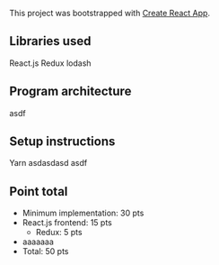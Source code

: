 This project was bootstrapped with [Create React App](https://github.com/facebook/create-react-app).

## Libraries used

React.js
Redux
lodash

## Program architecture

asdf

## Setup instructions

Yarn asdasdasd
asdf

## Point total

- Minimum implementation: 30 pts
- React.js frontend: 15 pts
  - Redux: 5 pts
- aaaaaaa
- Total: 50 pts
